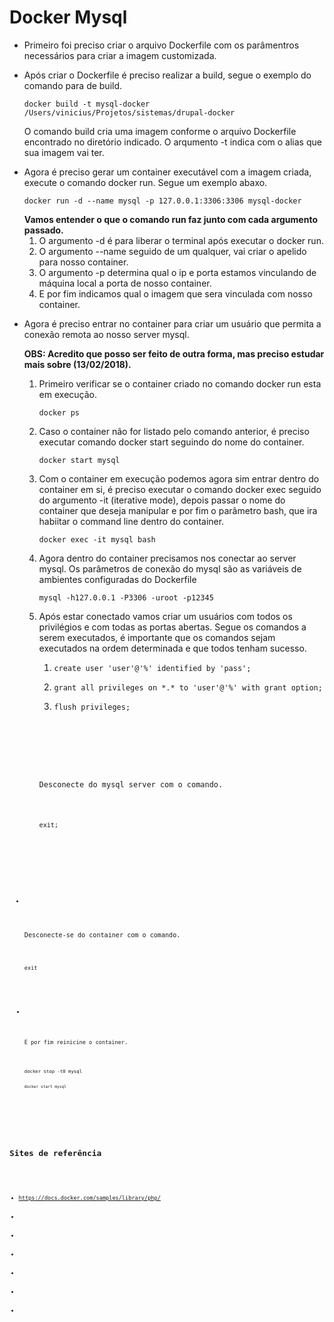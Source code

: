 <h1>Docker Mysql</h1>

<ul>
    <li>Primeiro foi preciso criar o arquivo Dockerfile com os parâmentros necessários para criar a imagem customizada.</li>
    <li>
        <p>Após criar o Dockerfile é preciso realizar a build, segue o exemplo do comando para de build.</p>
        <div>
            <pre><code>docker build -t mysql-docker /Users/vinicius/Projetos/sistemas/drupal-docker</code></pre>        
        </div>
        <p>O comando build cria uma imagem conforme o arquivo Dockerfile encontrado no diretório indicado. O arqumento -t indica com o alias que sua imagem vai ter.</p>
    </li>
    <li>
        <p>Agora é preciso gerar um container executável com a imagem criada, execute o comando docker run. Segue um exemplo abaxo.</p>
        <pre><code>docker run -d --name mysql -p 127.0.0.1:3306:3306 mysql-docker</code></pre>
        <strong>Vamos entender o que o comando run faz junto com cada argumento passado.</strong>
        <ol type="1">
            <li>O argumento -d é para liberar o terminal após executar o docker run.</li>
            <li>O argumento --name seguido de um qualquer, vai criar o apelido para nosso container.</li>
            <li>O argumento -p determina qual o ip e porta estamos vinculando de máquina local a porta de nosso container.</li>
            <li>E por fim indicamos qual o imagem que sera vinculada com nosso container.</li>
        </ol>        
    </li>
    <li>
        <p>Agora é preciso entrar no container para criar um usuário que permita a conexão remota ao nosso server mysql.</p>
        <strong>OBS: Acredito que posso ser feito de outra forma, mas preciso estudar mais sobre (13/02/2018).</strong>
        <ol type="1">
            <li>
                <p>Primeiro verificar se o container criado no comando docker run esta em execução.</p>                
                <pre><code>docker ps</code></pre>
            </li>            
            <li>
                <p>Caso o container não for listado pelo comando anterior, é preciso executar comando docker start seguindo do nome do container.</p>
                <pre><code>docker start mysql</code></pre>
            </li>
            <li>
                <p>Com o container em execução podemos agora sim entrar dentro do container em si, é preciso executar o comando docker exec seguido do argumento -it (iterative mode), depois passar o nome do container que deseja manipular e por fim o parâmetro bash, que ira habiitar o command line dentro do container.</p>
                <pre><code>docker exec -it mysql bash</code></pre>
            </li>            
            <li>
                <p>Agora dentro do container precisamos nos conectar ao server mysql. Os parâmetros de conexão do mysql são as variáveis de ambientes configuradas do Dockerfile</p>
                <pre><code>mysql -h127.0.0.1 -P3306 -uroot -p12345</code></pre>
            </li>
            <li>
                <p>Após estar conectado vamos criar um usuários com todos os privilégios e com todas as portas abertas. Segue os comandos a serem executados, é importante que os comandos sejam executados na ordem determinada e que todos tenham sucesso.</p>
                <ol>
                    <li><pre><code>create user 'user'@'%' identified by 'pass';</code></pre></li>
                    <li><pre><code>grant all privileges on *.* to 'user'@'%' with grant option;</code></pre></li>
                    <li><pre><code>flush privileges;</code</pre></li>
                </ol>    
                <div>
                    <p>Desconecte do mysql server com o comando.</p>
                    <pre><code>exit;</code</pre>
                </div>                
            </li>
        </ol>
    </li>   
    <li>
        <div>
            <p>Desconecte-se do container com o comando.</p>
            <pre><code>exit</code</pre>
        </div>                
    </li>
    <li>
        <div>
            <p>E por fim reinicine o container.</p>
            <pre><code>docker stop -t0 mysql</code</pre>
            <pre><code>docker start mysql</code</pre>
        </div>                
    </li>
</ul>

<h2>Sites de referência</h2>

<ul>
    <li><a href="https://docs.docker.com/samples/library/php/" target="_blank">https://docs.docker.com/samples/library/php/</a></li>
    <li><a href="" target="_blank"></a></li>
    <li><a href="" target="_blank"></a></li>
    <li><a href="" target="_blank"></a></li>
    <li><a href="" target="_blank"></a></li>
    <li><a href="" target="_blank"></a></li>
    <li><a href="" target="_blank"></a></li>    
</ul>